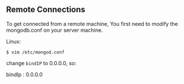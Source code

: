 ## Remote Connections

To get connected from a remote machine, 
You first need to modify the mongodb.conf on your server machine.
  
Linux: 

`$ vim /etc/mongod.conf`
  
change `bindIP` to 0.0.0.0, so:

bindIp : 0.0.0.0
  
